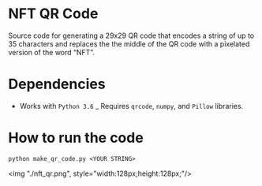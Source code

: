 # NFT QR Code

Source code for generating a 29x29 QR code that encodes a string of up to 35 characters and replaces the the middle of the QR code with a pixelated version of the word “NFT”. 

# Dependencies

- Works with ```Python 3.6``` 
_ Requires ```qrcode```, ```numpy```, and ```Pillow``` libraries.


# How to run the code

```python make_qr_code.py <YOUR STRING>```

<img "./nft_qr.png", style="width:128px;height:128px;"/>
